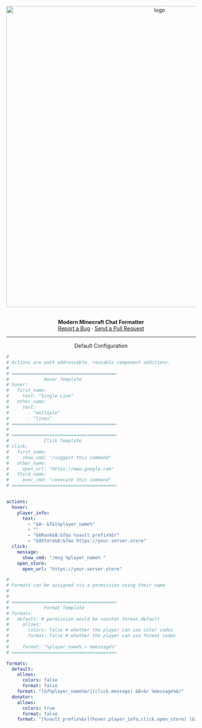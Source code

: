 <p align="center">
  <a href="https://github.com/Sxtanna/vox-chat/">
    <img src="https://i.imgur.com/P3SoS2f.png" alt="logo" width="800">
  </a>
</p>


<p align="center">
  <br />
  <strong>Modern Minecraft Chat Formatter</strong>
  <br />
  <a href="https://github.com/Sxtanna/vox-chat/issues">Report a Bug</a>
  ·
  <a href="https://github.com/Sxtanna/vox-chat/pulls">Send a Pull Request</a>
</p>

-----

<p align="center">Default Configuration</p>

```yaml
#
# Actions are path addressable, reusable component additions.
#
# =======================================
#             Hover Template
# hover:
#   first_name:
#     text: "Single Line"
#   other_name:
#     text:
#       - "multiple"
#       - "lines"
# =======================================
#
# =======================================
#             Click Template
# click:
#   first_name:
#     show_cmd: "/suggest this command"
#   other_name:
#     open_url: "https://www.google.com"
#   third_name:
#     exec_cmd: "/execute this command"
# =======================================


actions:
  hover:
    player_info:
      text:
        - "&8~ &f&l%player_name%"
        - ""
        - "&6Rank&8:&f&o %vault_prefix%&r"
        - "&9Store&8:&f&o https://your.server.store"
  click:
    message:
      show_cmd: "/msg %player_name% "
    open_store:
      open_url: "https://your.server.store"

#
# Formats can be assigned via a permission using their name
#
#
# =======================================
#             Format Template
# formats:
#   default: # permission would be voxchat.format.default
#     allows:
#       colors: false # whether the player can use color codes
#       format: false # whether the player can use format codes
#
#     format: "%player_name% > %message%"
# =======================================

formats:
  default:
    allows:
      colors: false
      format: false
    format: "[&f%player_name%&r](click.message) &8»&r %message%&r"
  donator:
    allows:
      colors: true
      format: false
    format: "[%vault_prefix%&r](hover.player_info,click.open_store) [&7%player_name%&r](click.message) &8»&r %message%&r"
```